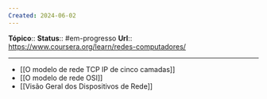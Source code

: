 ```yaml
---
Created: 2024-06-02
---
```

**Tópico**:: 
**Status**::  #em-progresso 
**Url**::  https://www.coursera.org/learn/redes-computadores/

--- 

- [[O modelo de rede TCP IP de cinco camadas]]
- [[O modelo de rede OSI]]
- [[Visão Geral dos Dispositivos de Rede]]

